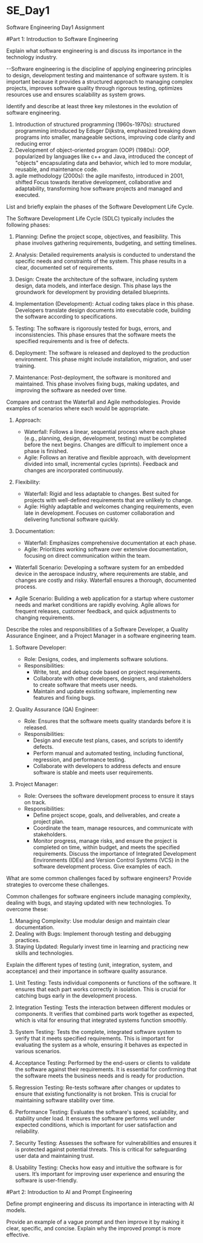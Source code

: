 # SE_Day1
Software Engineering Day1 Assignment

#Part 1: Introduction to Software Engineering

Explain what software engineering is and discuss its importance in the technology industry.

--Software engineering is the discipline of applying engineering principles to design, development testing and maintenance of software system. It is important because it provides a structured approach to managing complex projects, improves software quality through rigorous testing, optimizes resources use and ensures scalability as system grows.

Identify and describe at least three key milestones in the evolution of software engineering.

1. Introduction of structured programming (1960s-1970s): structured programming introduced by Edsger Dijkstra, emphasized breaking down programs into smaller, manageable sections, improving code clarity and reducing error
2. Development of object-oriented program (OOP) (1980s): OOP, popularized by languages like c++ and Java, introduced the concept of "objects" encapsulating data and behavior, which led to more modular, reusable, and maintenance code.
3. agile methodology (2000s): the agile manifesto, introduced in 2001, shifted Focus towards iterative development, collaborative and adaptability, transforming how software projects and managed and executed.

List and briefly explain the phases of the Software Development Life Cycle.

The Software Development Life Cycle (SDLC) typically includes the following phases:

1. Planning: Define the project scope, objectives, and feasibility. This phase involves gathering requirements, budgeting, and setting timelines.

2. Analysis: Detailed requirements analysis is conducted to understand the specific needs and constraints of the system. This phase results in a clear, documented set of requirements.

3. Design: Create the architecture of the software, including system design, data models, and interface design. This phase lays the groundwork for development by providing detailed blueprints.

4. Implementation (Development): Actual coding takes place in this phase. Developers translate design documents into executable code, building the software according to specifications.

5. Testing: The software is rigorously tested for bugs, errors, and inconsistencies. This phase ensures that the software meets the specified requirements and is free of defects.

6. Deployment: The software is released and deployed to the production environment. This phase might include installation, migration, and user training.

7. Maintenance: Post-deployment, the software is monitored and maintained. This phase involves fixing bugs, making updates, and improving the software as needed over time.

Compare and contrast the Waterfall and Agile methodologies. Provide examples of scenarios where each would be appropriate.

1. Approach:
   - Waterfall: Follows a linear, sequential process where each phase (e.g., planning, design, development, testing) must be completed before the next begins. Changes are difficult to implement once a phase is finished.
   - Agile: Follows an iterative and flexible approach, with development divided into small, incremental cycles (sprints). Feedback and changes are incorporated continuously.

2. Flexibility:
   - Waterfall: Rigid and less adaptable to changes. Best suited for projects with well-defined requirements that are unlikely to change.
   - Agile: Highly adaptable and welcomes changing requirements, even late in development. Focuses on customer collaboration and delivering functional software quickly.

3. Documentation:
   - Waterfall: Emphasizes comprehensive documentation at each phase.
   - Agile: Prioritizes working software over extensive documentation, focusing on direct communication within the team.


- Waterfall Scenario: Developing a software system for an embedded device in the aerospace industry, where requirements are stable, and changes are costly and risky. Waterfall ensures a thorough, documented process.

- Agile Scenario: Building a web application for a startup where customer needs and market conditions are rapidly evolving. Agile allows for frequent releases, customer feedback, and quick adjustments to changing requirements.

Describe the roles and responsibilities of a Software Developer, a Quality Assurance Engineer, and a Project Manager in a software engineering team.

1. Software Developer:
   - Role: Designs, codes, and implements software solutions.
   - Responsibilities: 
     - Write, test, and debug code based on project requirements.
     - Collaborate with other developers, designers, and stakeholders to create software that meets user needs.
     - Maintain and update existing software, implementing new features and fixing bugs.

2. Quality Assurance (QA) Engineer:
   - Role: Ensures that the software meets quality standards before it is released.
   - Responsibilities:
     - Design and execute test plans, cases, and scripts to identify defects.
     - Perform manual and automated testing, including functional, regression, and performance testing.
     - Collaborate with developers to address defects and ensure software is stable and meets user requirements.

3. Project Manager:
   - Role: Oversees the software development process to ensure it stays on track.
   - Responsibilities:
     - Define project scope, goals, and deliverables, and create a project plan.
     - Coordinate the team, manage resources, and communicate with stakeholders.
     - Monitor progress, manage risks, and ensure the project is completed on time, within budget, and meets the specified requirements.
Discuss the importance of Integrated Development Environments (IDEs) and Version Control Systems (VCS) in the software development process. Give examples of each.


What are some common challenges faced by software engineers? Provide strategies to overcome these challenges.

Common challenges for software engineers include managing complexity, dealing with bugs, and staying updated with new technologies. To overcome these:

1. Managing Complexity: Use modular design and maintain clear documentation.
2. Dealing with Bugs: Implement thorough testing and debugging practices.
3. Staying Updated: Regularly invest time in learning and practicing new skills and technologies.

Explain the different types of testing (unit, integration, system, and acceptance) and their importance in software quality assurance.

1. Unit Testing: Tests individual components or functions of the software. It ensures that each part works correctly in isolation. This is crucial for catching bugs early in the development process.

2. Integration Testing: Tests the interaction between different modules or components. It verifies that combined parts work together as expected, which is vital for ensuring that integrated systems function smoothly.

3. System Testing: Tests the complete, integrated software system to verify that it meets specified requirements. This is important for evaluating the system as a whole, ensuring it behaves as expected in various scenarios.

4. Acceptance Testing: Performed by the end-users or clients to validate the software against their requirements. It is essential for confirming that the software meets the business needs and is ready for production.

5. Regression Testing: Re-tests software after changes or updates to ensure that existing functionality is not broken. This is crucial for maintaining software stability over time.

6. Performance Testing: Evaluates the software's speed, scalability, and stability under load. It ensures the software performs well under expected conditions, which is important for user satisfaction and reliability.

7. Security Testing: Assesses the software for vulnerabilities and ensures it is protected against potential threats. This is critical for safeguarding user data and maintaining trust.

8. Usability Testing: Checks how easy and intuitive the software is for users. It’s important for improving user experience and ensuring the software is user-friendly.

#Part 2: Introduction to AI and Prompt Engineering


Define prompt engineering and discuss its importance in interacting with AI models.


Provide an example of a vague prompt and then improve it by making it clear, specific, and concise. Explain why the improved prompt is more effective.
